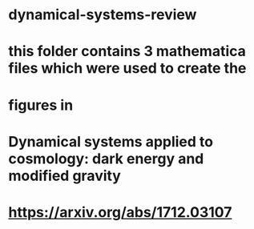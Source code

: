 # dynamical-systems-review
#
# this folder contains 3 mathematica files which were used to create the 
# figures in 
#
# Dynamical systems applied to cosmology: dark energy and modified gravity
# https://arxiv.org/abs/1712.03107
#
